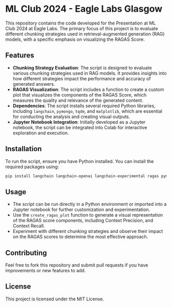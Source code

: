 # ML Club 2024 - Eagle Labs Glasgow

This repository contains the code developed for the Presentation at ML Club 2024 at Eagle Labs. The primary focus of this project is to evaluate different chunking strategies used in retrieval-augmented generation (RAG) models, with a specific emphasis on visualizing the RAGAS Score.

## Features

- **Chunking Strategy Evaluation**: The script is designed to evaluate various chunking strategies used in RAG models. It provides insights into how different strategies impact the performance and accuracy of generated answers.
- **RAGAS Visualization**: The script includes a function to create a custom plot that visualizes the components of the RAGAS Score, which measures the quality and relevance of the generated content.
- **Dependencies**: The script installs several required Python libraries, including `langchain`, `pymongo`, `tqdm`, and `matplotlib`, which are essential for conducting the analysis and creating visual outputs.
- **Jupyter Notebook Integration**: Initially developed as a Jupyter notebook, the script can be integrated into Colab for interactive exploration and execution.

## Installation

To run the script, ensure you have Python installed. You can install the required packages using:

```bash
pip install langchain langchain-openai langchain-experimental ragas pymongo tqdm chromadb
```

## Usage

- The script can be run directly in a Python environment or imported into a Jupyter notebook for further customization and experimentation.
- Use the `create_ragas_plot` function to generate a visual representation of the RAGAS score components, including Context Precision, and Context Recall.
- Experiment with different chunking strategies and observe their impact on the RAGAS scores to determine the most effective approach.

## Contributing

Feel free to fork this repository and submit pull requests if you have improvements or new features to add.

## License

This project is licensed under the MIT License.

